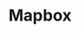 # Mapbox

<script type="text/javascript" src="gitbook/app.js"></script>
<script type="text/javascript" src="js/general.js"></script>